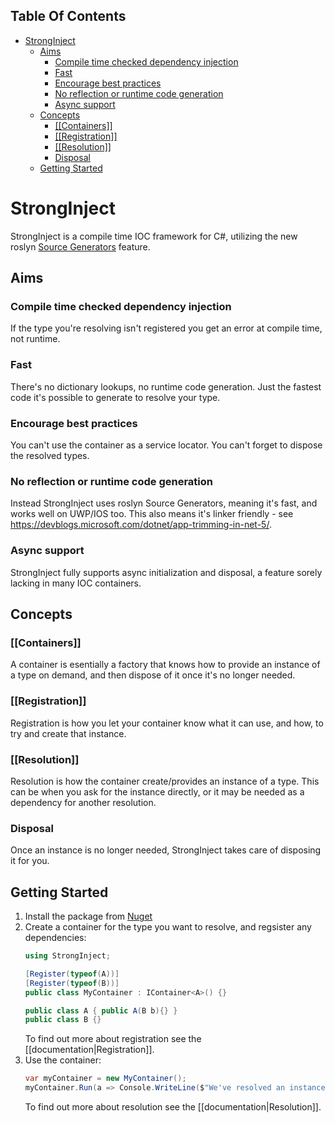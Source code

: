 <!-- START doctoc generated TOC please keep comment here to allow auto update -->
<!-- DON'T EDIT THIS SECTION, INSTEAD RE-RUN doctoc TO UPDATE -->
## Table Of Contents

- [StrongInject](#stronginject)
  - [Aims](#aims)
    - [Compile time checked dependency injection](#compile-time-checked-dependency-injection)
    - [Fast](#fast)
    - [Encourage best practices](#encourage-best-practices)
    - [No reflection or runtime code generation](#no-reflection-or-runtime-code-generation)
    - [Async support](#async-support)
  - [Concepts](#concepts)
    - [[[Containers]]](#containers)
    - [[[Registration]]](#registration)
    - [[[Resolution]]](#resolution)
    - [Disposal](#disposal)
  - [Getting Started](#getting-started)

<!-- END doctoc generated TOC please keep comment here to allow auto update -->

# StrongInject

StrongInject is a compile time IOC framework for C#, utilizing the new roslyn [Source Generators](https://devblogs.microsoft.com/dotnet/introducing-c-source-generators/) feature.

## Aims

### Compile time checked dependency injection

If the type you're resolving isn't registered you get an error at compile time, not runtime.

### Fast

There's no dictionary lookups, no runtime code generation. Just the fastest code it's possible to generate to resolve your type.

### Encourage best practices

You can't use the container as a service locator. You can't forget to dispose the resolved types.

### No reflection or runtime code generation

Instead StrongInject uses roslyn Source Generators, meaning it's fast, and works well on UWP/IOS too. This also means it's linker friendly - see https://devblogs.microsoft.com/dotnet/app-trimming-in-net-5/.

### Async support

StrongInject fully supports async initialization and disposal, a feature sorely lacking in many IOC containers.

## Concepts

### [[Containers]]

A container is esentially a factory that knows how to provide an instance of a type on demand, and then dispose of it once it's no longer needed.

### [[Registration]]

Registration is how you let your container know what it can use, and how, to try and create that instance.


### [[Resolution]]

Resolution is how the container create/provides an instance of a type. This can be when you ask for the instance directly, or it may be needed as a dependency for another resolution.

### Disposal

Once an instance is no longer needed, StrongInject takes care of disposing it for you.

## Getting Started

1. Install the package from [Nuget](https://www.nuget.org/packages/StrongInject/)
2. Create a container for the type you want to resolve, and regsister any dependencies:
    ```csharp
    using StrongInject;
    
    [Register(typeof(A))]
    [Register(typeof(B))]
    public class MyContainer : IContainer<A>() {}
    
    public class A { public A(B b){} }
    public class B {}
    ```
    To find out more about registration see the [[documentation|Registration]].
3. Use the container:
    ```csharp
    var myContainer = new MyContainer();
    myContainer.Run(a => Console.WriteLine($"We've resolved an instance of A: {a.ToString()}!!"));
    ```
    To find out more about resolution see the [[documentation|Resolution]].

